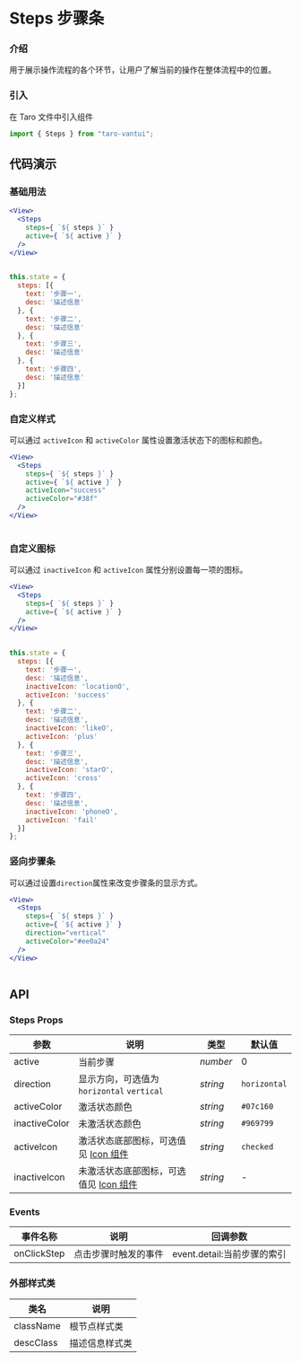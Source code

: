# Steps 步骤条

### 介绍

用于展示操作流程的各个环节，让用户了解当前的操作在整体流程中的位置。

### 引入

在 Taro 文件中引入组件

```js
import { Steps } from "taro-vantui"; 
```

## 代码演示

### 基础用法

```jsx
<View>
  <Steps
    steps={ `${ steps }` }
    active={ `${ active }` }
  />
</View>
 
```

```js
this.state = {
  steps: [{
    text: '步骤一',
    desc: '描述信息'
  }, {
    text: '步骤二',
    desc: '描述信息'
  }, {
    text: '步骤三',
    desc: '描述信息'
  }, {
    text: '步骤四',
    desc: '描述信息'
  }]
}; 
```

### 自定义样式

可以通过 `activeIcon` 和 `activeColor` 属性设置激活状态下的图标和颜色。

```jsx
<View>
  <Steps
    steps={ `${ steps }` }
    active={ `${ active }` }
    activeIcon="success"
    activeColor="#38f"
  />
</View>
 
```

### 自定义图标

可以通过 `inactiveIcon` 和 `activeIcon` 属性分别设置每一项的图标。

```jsx
<View>
  <Steps
    steps={ `${ steps }` }
    active={ `${ active }` }
  />
</View>
 
```

```js
this.state = {
  steps: [{
    text: '步骤一',
    desc: '描述信息',
    inactiveIcon: 'locationO',
    activeIcon: 'success'
  }, {
    text: '步骤二',
    desc: '描述信息',
    inactiveIcon: 'likeO',
    activeIcon: 'plus'
  }, {
    text: '步骤三',
    desc: '描述信息',
    inactiveIcon: 'starO',
    activeIcon: 'cross'
  }, {
    text: '步骤四',
    desc: '描述信息',
    inactiveIcon: 'phoneO',
    activeIcon: 'fail'
  }]
}; 
```

### 竖向步骤条

可以通过设置`direction`属性来改变步骤条的显示方式。

```jsx
<View>
  <Steps
    steps={ `${ steps }` }
    active={ `${ active }` }
    direction="vertical"
    activeColor="#ee0a24"
  />
</View>
 
```

## API

### Steps Props

| 参数 | 说明 | 类型 | 默认值 |
| --- | --- | --- | --- |
| active | 当前步骤 | _number_ | 0 |
| direction | 显示方向，可选值为 `horizontal` `vertical` | _string_ | `horizontal` |
| activeColor | 激活状态颜色 | _string_ | `#07c160` |
| inactiveColor | 未激活状态颜色 | _string_ | `#969799` |
| activeIcon | 激活状态底部图标，可选值见 [Icon 组件](#/icon) | _string_ | `checked` |
| inactiveIcon | 未激活状态底部图标，可选值见 [Icon 组件](#/icon) | _string_ | - |

### Events

| 事件名称        | 说明                 | 回调参数                    |
| --------------- | -------------------- | --------------------------- |
| onClickStep | 点击步骤时触发的事件 | event.detail:当前步骤的索引 |

### 外部样式类

| 类名         | 说明           |
| ------------ | -------------- |
| className | 根节点样式类   |
| descClass   | 描述信息样式类 |
